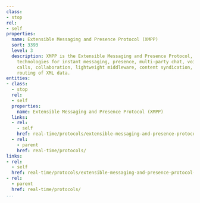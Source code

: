 ```yaml
---
class:
- stop
rel:
- self
properties:
  name: Extensible Messaging and Presence Protocol (XMPP)
  sort: 3393
  level: 3
  description: XMPP is the Extensible Messaging and Presence Protocol, a set of open
    technologies for instant messaging, presence, multi-party chat, voice and video
    calls, collaboration, lightweight middleware, content syndication, and generalized
    routing of XML data.
entities:
- class:
  - stop
  rel:
  - self
  properties:
    name: Extensible Messaging and Presence Protocol (XMPP)
  links:
  - rel:
    - self
    href: real-time/protocols/extensible-messaging-and-presence-protocol-xmpp.md
  - rel:
    - parent
    href: real-time/protocols/
links:
- rel:
  - self
  href: real-time/protocols/extensible-messaging-and-presence-protocol-xmpp.md
- rel:
  - parent
  href: real-time/protocols/
...
```

